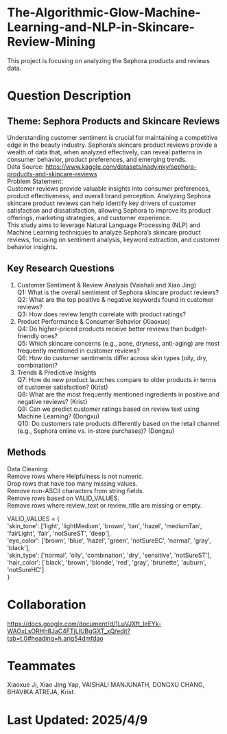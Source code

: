 # The-Algorithmic-Glow-Machine-Learning-and-NLP-in-Skincare-Review-Mining
This project is focusing on analyzing the Sephora products and reviews data.  

# Question Description  
## Theme: Sephora Products and Skincare Reviews  

Understanding customer sentiment is crucial for maintaining a competitive edge in the beauty industry. Sephora’s skincare product reviews provide a wealth of data that, when analyzed effectively, can reveal patterns in consumer behavior, product preferences, and emerging trends.  
Data Source: https://www.kaggle.com/datasets/nadyinky/sephora-products-and-skincare-reviews  
Problem Statement:  
Customer reviews provide valuable insights into consumer preferences, product effectiveness, and overall brand perception. Analyzing Sephora skincare product reviews can help identify key drivers of customer satisfaction and dissatisfaction, allowing Sephora to improve its product offerings, marketing strategies, and customer experience.  
This study aims to leverage Natural Language Processing (NLP) and Machine Learning techniques to analyze Sephora’s skincare product reviews, focusing on sentiment analysis, keyword extraction, and customer behavior insights.  

## Key Research Questions  
1. Customer Sentiment & Review Analysis (Vaishali and Xiao Jing)  
Q1: What is the overall sentiment of Sephora skincare product reviews?  
Q2: What are the top positive & negative keywords found in customer reviews?  
Q3: How does review length correlate with product ratings?  
2. Product Performance & Consumer Behavior (Xiaoxue)  
Q4: Do higher-priced products receive better reviews than budget-friendly ones?  
Q5: Which skincare concerns (e.g., acne, dryness, anti-aging) are most frequently mentioned in customer reviews?  
Q6: How do customer sentiments differ across skin types (oily, dry, combination)?  
3. Trends & Predictive Insights  
Q7: How do new product launches compare to older products in terms of customer satisfaction? (Krist)  
Q8: What are the most frequently mentioned ingredients in positive and negative reviews? (Krist)  
Q9: Can we predict customer ratings based on review text using Machine Learning? (Dongxu)  
Q10: Do customers rate products differently based on the retail channel (e.g., Sephora online vs. in-store purchases)? (Dongxu)

## Methods  
Data Cleaning:  
Remove rows where Helpfulness is not numeric.  
Drop rows that have too many missing values.  
Remove non-ASCII characters from string fields.  
Remove rows based on VALID_VALUES.  
Remove rows where review_text or review_title are missing or empty.  

VALID_VALUES = {  
    'skin_tone': ['light', 'lightMedium', 'brown', 'tan', 'hazel', 'mediumTan', 'fairLight', 'fair', 'notSureST', 'deep'],  
    'eye_color': ['brown', 'blue', 'hazel', 'green', 'notSureEC', 'normal', 'gray', 'black'],  
    'skin_type': ['normal', 'oily', 'combination', 'dry', 'sensitive', 'notSureST'],  
    'hair_color': ['black', 'brown', 'blonde', 'red', 'gray', 'brunette', 'auburn', 'notSureHC']  
}  

# Collaboration  
https://docs.google.com/document/d/1LuVJXft_IeEYk-WAOxLsORHh8JaC4FTjLIUBgGXT_xQ/edit?tab=t.0#heading=h.arig54dmfdao  

# Teammates  
Xiaoxue Ji, Xiao Jing Yap, VAISHALI MANJUNATH, DONGXU CHANG,  BHAVIKA ATREJA, Krist.  

# Last Updated: 2025/4/9  
